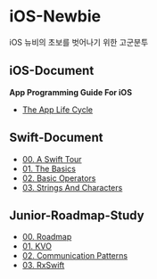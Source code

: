 # iOS-Newbie

iOS 뉴비의 초보를 벗어나기 위한 고군분투 

## iOS-Document

**App Programming Guide For iOS**
* [The App Life Cycle](https://github.com/junhyogi/iOS-Newbie/blob/master/ios-document/AppProgrammingGuideForiOS/00_TheAppLifeCycle.md)

## Swift-Document

* [00. A Swift Tour](https://github.com/junhyogi/iOS-Newbie/blob/master/swift-document/WelcomeToSwift/A_Swift_Tour.md)
* [01. The Basics](https://github.com/junhyogi/iOS-Newbie/blob/master/swift-document/LanguageGuide/TheBasics.md)
* [02. Basic Operators](https://github.com/junhyogi/iOS-Newbie/blob/master/swift-document/LanguageGuide/BasicOperators.md)
* [03. Strings And Characters](https://github.com/junhyogi/iOS-Newbie/blob/master/swift-document/LanguageGuide/StringsAndCharacters.md)

## Junior-Roadmap-Study

* [00. Roadmap]()
* [01. KVO]()
* [02. Communication Patterns]()
* [03. RxSwift]()
